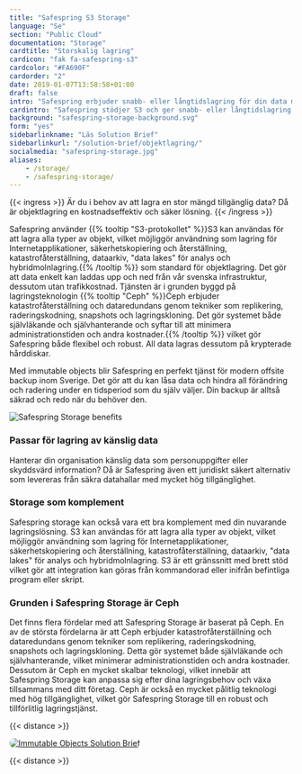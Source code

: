 ```yaml
---
title: "Safespring S3 Storage"
language: "Se"
section: "Public Cloud"
documentation: "Storage"
cardtitle: "Storskalig lagring"
cardicon: "fak fa-safespring-s3"
cardcolor: "#FA690F"
cardorder: "2"
date: 2019-01-07T13:58:58+01:00
draft: false
intro: "Safespring erbjuder snabb- eller långtidslagring för din data med hjälp av S3-protokollet, en kostnadseffektiv och säker lösning för lagring av stora mängder tillgänglig data."
cardintro: "Safespring stödjer S3 och ger snabb- eller långtidslagring för er data."
background: "safespring-storage-background.svg"
form: "yes"
sidebarlinkname: "Läs Solution Brief"
sidebarlinkurl: "/solution-brief/objektlagring/"
socialmedia: "safespring-storage.jpg"
aliases:
    - /storage/
    - /safespring-storage/
---
```


{{< ingress >}}
Är du i behov av att lagra en stor mängd tillgänglig data? Då är objektlagring en kostnadseffektiv och säker lösning.
{{< /ingress >}}

Safespring använder {{% tooltip "S3-protokollet" %}}S3 kan användas för att lagra alla typer av objekt, vilket möjliggör användning som lagring för Internetapplikationer, säkerhetskopiering och återställning, katastrofåterställning, dataarkiv, "data lakes" för analys och hybridmolnlagring.{{% /tooltip %}} som standard för objektlagring. Det gör att data enkelt kan laddas upp och ned från vår svenska infrastruktur, dessutom utan trafikkostnad. Tjänsten är i grunden byggd på lagringsteknologin {{% tooltip "Ceph" %}}Ceph erbjuder katastrofåterställning och dataredundans genom tekniker som replikering, raderingskodning, snapshots och lagringskloning. Det gör systemet både självläkande och självhanterande och syftar till att minimera administrationstiden och andra kostnader.{{% /tooltip %}} vilket gör Safespring både flexibel och robust. All data lagras dessutom på krypterade hårddiskar.

 Med immutable objects blir Safespring en perfekt tjänst för modern offsite backup inom Sverige. Det gör att du kan låsa data och hindra all förändring och radering under en tidsperiod som du själv väljer. Din backup är alltså säkrad och redo när du behöver den.

![Safespring Storage benefits](/img/safespring-storage-key-points.svg)

### Passar för lagring av känslig data
Hanterar din organisation känslig data som personuppgifter eller skyddsvärd information? Då är Safespring även ett juridiskt säkert alternativ som levereras från säkra datahallar med mycket hög tillgänglighet.

### Storage som komplement
Safespring storage kan också vara ett bra komplement med din nuvarande lagringslösning. S3 kan användas för att lagra alla typer av objekt, vilket möjliggör användning som lagring för Internetapplikationer, säkerhetskopiering och återställning, katastrofåterställning, dataarkiv, "data lakes" för analys och hybridmolnlagring. S3 är ett gränssnitt med brett stöd vilket gör att integration kan göras från kommandorad eller inifrån befintliga program eller skript.

### Grunden i Safespring Storage är Ceph
Det finns flera fördelar med att Safespring Storage är baserat på Ceph. En av de största fördelarna är att Ceph erbjuder katastrofåterställning och dataredundans genom tekniker som replikering, raderingskodning, snapshots och lagringskloning. Detta gör systemet både självläkande och självhanterande, vilket minimerar administrationstiden och andra kostnader. Dessutom är Ceph en mycket skalbar teknologi, vilket innebär att Safespring Storage kan anpassa sig efter dina lagringsbehov och växa tillsammans med ditt företag. Ceph är också en mycket pålitlig teknologi med hög tillgänglighet, vilket gör Safespring Storage till en robust och tillförlitlig lagringstjänst.

{{< distance >}}

<a href="/solution-brief/immutable-storage/"><img style="border-radius: 10px;" alt="Immutable Objects Solution Brief" src="/img/blogg/socialmedia/safespring_social_38.gif"></a>

{{< distance >}}
